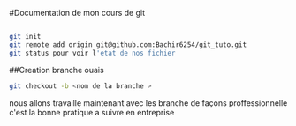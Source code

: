 #Documentation de mon cours de git

```Bash

git init
git remote add origin git@github.com:Bachir6254/git_tuto.git
git status pour voir l'etat de nos fichier

```

##Creation branche ouais

```Bash
git checkout -b <nom de la branche >

```
nous allons travaille maintenant avec les branche de façons proffessionnelle
c'est la bonne pratique a suivre en entreprise